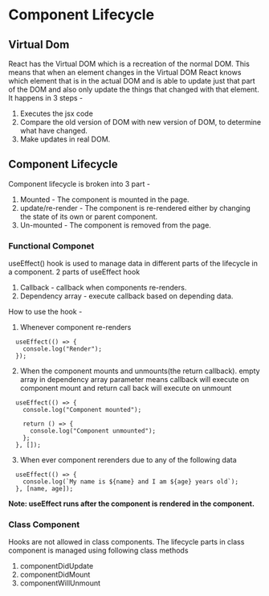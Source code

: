 # Component Lifecycle

## Virtual Dom

React has the Virtual DOM which is a recreation of the normal DOM. This means that when an element changes in the Virtual DOM React knows which element that is in the actual DOM and is able to update just that part of the DOM and also only update the things that changed with that element. It happens in 3 steps - 
1. Executes the jsx code
2. Compare the old version of DOM with new version of DOM, to determine what have changed.
3. Make updates in real DOM.

## Component Lifecycle

Component lifecycle is broken into 3 part -
1. Mounted - The component is mounted in the page.
2. update/re-render - The component is re-rendered either by changing the state of its own or parent component.
3. Un-mounted - The component is removed from the page.

### Functional Componet

useEffect() hook is used to manage data in different parts of the lifecycle in a component. 2 parts of useEffect hook
1. Callback - callback when components re-renders.
2. Dependency array - execute callback based on depending data.

How to use the hook -

1. Whenever component re-renders
```JSX
  useEffect(() => {
    console.log("Render");
  });
```

2. When the component mounts and unmounts(the return callback). empty array in dependency array parameter means callback will execute on component mount and return call back will execute on unmount
```JSX
  useEffect(() => {
    console.log("Component mounted");

    return () => {
      console.log("Component unmounted");
    };
  }, []);
```

3. When ever component rerenders due to any of the following data
```JSX
  useEffect(() => {
    console.log(`My name is ${name} and I am ${age} years old`);
  }, [name, age]);
```

**Note: useEffect runs after the component is rendered in the component.**

### Class Component
Hooks are not allowed in class components. The lifecycle parts in class component is managed using following class methods
1. componentDidUpdate
2. componentDidMount
3. componentWillUnmount

